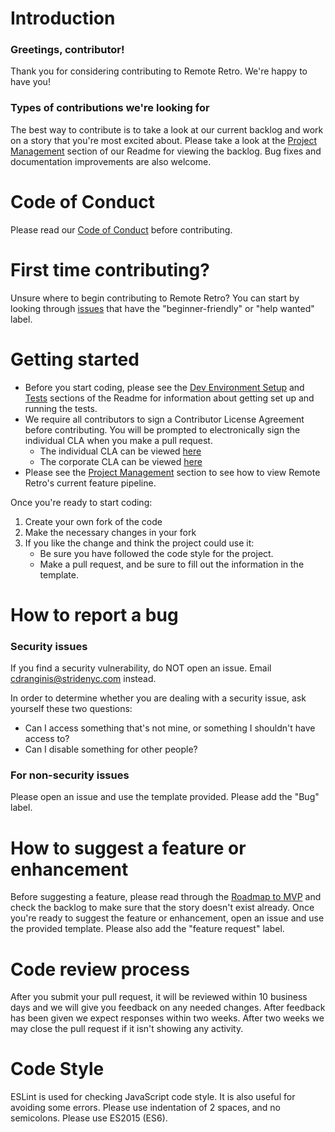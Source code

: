 # Introduction

### Greetings, contributor!

Thank you for considering contributing to Remote Retro. We're happy to have you!

### Types of contributions we're looking for

The best way to contribute is to take a look at our current backlog and work on a story that you're most excited about. Please take a look at the [Project Management](https://github.com/stride-nyc/remote_retro#project-management) section of our Readme for viewing the backlog. Bug fixes and documentation improvements are also welcome.

# Code of Conduct
Please read our [Code of Conduct](https://github.com/stride-nyc/remote_retro/blob/master/CODE_OF_CONDUCT.md) before contributing.

# First time contributing?
Unsure where to begin contributing to Remote Retro? You can start by looking through [issues](https://github.com/stride-nyc/remote_retro/issues) that have the "beginner-friendly" or "help wanted" label.

# Getting started
* Before you start coding, please see the [Dev Environment Setup](https://github.com/stride-nyc/remote_retro#dev-environment-setup) and [Tests](https://github.com/stride-nyc/remote_retro#tests) sections of the Readme for information about getting set up and running the tests.
* We require all contributors to sign a Contributor License Agreement before contributing. You will be prompted to electronically sign the individual CLA when you make a pull request.
  - The individual CLA can be viewed [here](https://gist.github.com/qlaire/cfcc3a2b9ab28f3c97716e4040afe578)
  - The corporate CLA can be viewed [here](https://gist.github.com/qlaire/c6b31ad2ba9489e75f6c810be466e7c6)
* Please see the [Project Management](https://github.com/stride-nyc/remote_retro#project-management) section to see how to view Remote Retro's current feature pipeline.

Once you're ready to start coding:

1. Create your own fork of the code
2. Make the necessary changes in your fork
3. If you like the change and think the project could use it:
    * Be sure you have followed the code style for the project.
    * Make a pull request, and be sure to fill out the information in the template.


# How to report a bug
### Security issues
If you find a security vulnerability, do NOT open an issue. Email cdranginis@stridenyc.com instead.

In order to determine whether you are dealing with a security issue, ask yourself these two questions:
* Can I access something that's not mine, or something I shouldn't have access to?
* Can I disable something for other people?

### For non-security issues
Please open an issue and use the template provided. Please add the "Bug" label.

# How to suggest a feature or enhancement
Before suggesting a feature, please read through the [Roadmap to MVP](https://github.com/stride-nyc/remote_retro#roadmap-to-mvp) and check the backlog to make sure that the story doesn't exist already. Once you're ready to suggest the feature or enhancement, open an issue and use the provided template. Please also add the "feature request" label.

# Code review process
After you submit your pull request, it will be reviewed within 10 business days and we will give you feedback on any needed changes. After feedback has been given we expect responses within two weeks. After two weeks we may close the pull request if it isn't showing any activity.

# Code Style
ESLint is used for checking JavaScript code style. It is also useful for avoiding some errors. Please use indentation of 2 spaces, and no semicolons. Please use ES2015 (ES6).
